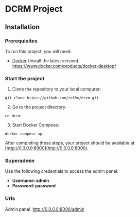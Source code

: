 # DCRM Project

## Installation

### Prerequisites

To run this project, you will need:

- [Docker](https://www.docker.com/get-started) (Install the latest version): https://www.docker.com/products/docker-desktop/

### Start the project

1. Clone the repository to your local computer:

```git clone https://github.com/ref0x/dcrm.git```

2. Go to the project directory:

```cd dcrm```

3. Start Docker Compose:

```docker-compose up```

After completing these steps, your project should be available at: [http://0.0.0.0:8000](http://0.0.0.0:8000).

### Superadmin

Use the following credentials to access the admin panel:

- **Username: admin**
- **Password: password**

### Urls
Admin panel: http://0.0.0.0:8000/admin

